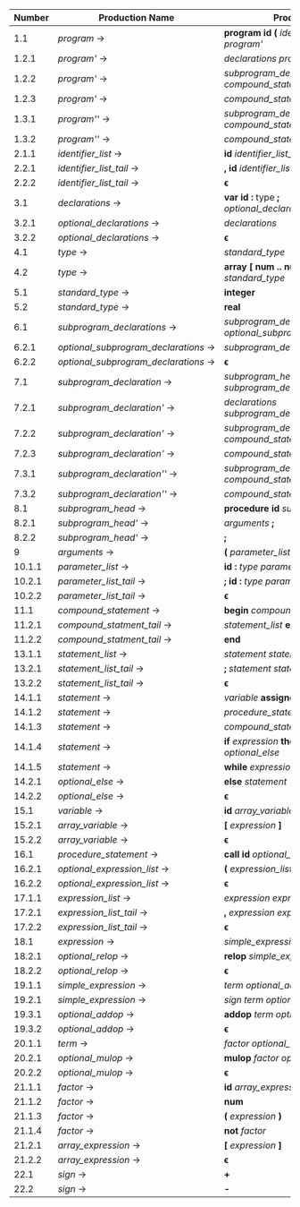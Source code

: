 | Number       | Production Name                      | Production                                                             |
|--------------|--------------------------------------|------------------------------------------------------------------------|
|  1.1         | *program* →                          | **program** **id** **(** *identifier_list* **)** **;** *program'*      |
|  1.2.1       | *program'* →                         | *declarations* *program''*                                             |
|  1.2.2       | *program'* →                         | *subprogram_declarations* *compound_statement* **.**                   |
|  1.2.3       | *program'* →                         | *compound_statement* **.**                                             |
|  1.3.1       | *program''* →                        | *subprogram_declarations* *compound_statement* **.**                   |
|  1.3.2       | *program''* →                        | *compound_statement* **.**                                             |
|  2.1.1       | *identifier_list* →                  | **id** *identifier_list_tail*                                          |
|  2.2.1       | *identifier_list_tail* →             | **,** **id** *identifier_list_tail*                                    |
|  2.2.2       | *identifier_list_tail* →             | **ϵ**                                                                  |
|  3.1         | *declarations* →                     | **var** **id** **:** type **;** *optional_declarations*                |
|  3.2.1       | *optional_declarations* →            | *declarations*                                                         |
|  3.2.2       | *optional_declarations* →            | **ϵ**                                                                  |
|  4.1         | *type* →                             | *standard_type*                                                        |
|  4.2         | *type* →                             | **array** **[** **num** **\.\.** **num** **]** **of** *standard_type*  |
|  5.1         | *standard_type* →                    | **integer**                                                            |
|  5.2         | *standard_type* →                    | **real**                                                               |
|  6.1         | *subprogram_declarations* →          | *subprogram_declaration* **;** *optional_subprogram_declarations*      |
|  6.2.1       | *optional_subprogram_declarations* → | *subprogram_declarations*                                              |
|  6.2.2       | *optional_subprogram_declarations* → | **ϵ**                                                                  |
|  7.1         | *subprogram_declaration* →           | *subprogram_head* *subprogram_declaration'*                            |
|  7.2.1       | *subprogram_declaration'* →          | *declarations* *subprogram_declaration''*                              |
|  7.2.2       | *subprogram_declaration'* →          | *subprogram_declarations* *compound_statement*                         |
|  7.2.3       | *subprogram_declaration'* →          | *compound_statement*                                                   |
|  7.3.1       | *subprogram_declaration''* →         | *subprogram_declarations* *compound_statement*                         |
|  7.3.2       | *subprogram_declaration''* →         | *compound_statement*                                                   |
|  8.1         | *subprogram_head* →                  | **procedure** **id** *subprogram_head'*                                |
|  8.2.1       | *subprogram_head'* →                 | *arguments* **;**                                                      |
|  8.2.2       | *subprogram_head'* →                 | **;**                                                                  |
|  9           | *arguments* →                        | **(** *parameter_list* **)**                                           |
| 10.1.1       | *parameter_list* →                   | **id** **:** *type* *parameter_list_tail*                              |
| 10.2.1       | *parameter_list_tail* →              | **;** **id** **:** *type* *parameter_list_tail*                        |
| 10.2.2       | *parameter_list_tail* →              | **ϵ**                                                                  |
| 11.1         | *compound_statement* →               | **begin** *compound_statment_tail*                                     |
| 11.2.1       | *compound_statment_tail* →           | *statement_list* **end**                                               |
| 11.2.2       | *compound_statment_tail* →           | **end**                                                                |
| 13.1.1       | *statement_list* →                   | *statement* *statement_list_tail*                                      |
| 13.2.1       | *statement_list_tail* →              | **;** *statement* *statement_list_tail*                                |
| 13.2.2       | *statement_list_tail* →              | **ϵ**                                                                  |
| 14.1.1       | *statement* →                        | *variable* **assignop** *expression*                                   |
| 14.1.2       | *statement* →                        | *procedure_statement*                                                  |
| 14.1.3       | *statement* →                        | *compound_statement*                                                   |
| 14.1.4       | *statement* →                        | **if** *expression* **then** *statement* *optional_else*               |
| 14.1.5       | *statement* →                        | **while** *expression* **do** *statement*                              |
| 14.2.1       | *optional_else* →                    | **else** *statement*                                                   |
| 14.2.2       | *optional_else* →                    | **ϵ**                                                                  |
| 15.1         | *variable* →                         | **id** *array_variable*                                                |
| 15.2.1       | *array_variable* →                   | **[** *expression* **]**                                               |
| 15.2.2       | *array_variable* →                   | **ϵ**                                                                  |
| 16.1         | *procedure_statement* →              | **call** **id** *optional_expression_list*                             |
| 16.2.1       | *optional_expression_list* →         | **(** *expression_list* **)**                                          |
| 16.2.2       | *optional_expression_list* →         | **ϵ**                                                                  |
| 17.1.1       | *expression_list* →                  | *expression* *expression_list_tail*                                    |
| 17.2.1       | *expression_list_tail* →             | **,** *expression* *expression_list_tail*                              |
| 17.2.2       | *expression_list_tail* →             | **ϵ**                                                                  |
| 18.1         | *expression* →                       | *simple_expression* *optional_relop*                                   |
| 18.2.1       | *optional_relop* →                   | **relop** *simple_expression*                                          |
| 18.2.2       | *optional_relop* →                   | **ϵ**                                                                  |
| 19.1.1       | *simple_expression* →                | *term* *optional_addop*                                                |
| 19.2.1       | *simple_expression* →                | *sign* *term* *optional_addop*                                         |
| 19.3.1       | *optional_addop* →                   | **addop** *term* *optional_addop*                                      |
| 19.3.2       | *optional_addop* →                   | **ϵ**                                                                  |
| 20.1.1       | *term* →                             | *factor* *optional_mulop*                                              |
| 20.2.1       | *optional_mulop* →                   | **mulop** *factor* *optional_mulop*                                    |
| 20.2.2       | *optional_mulop* →                   | **ϵ**                                                                  |
| 21.1.1       | *factor* →                           | **id** *array_expression*                                              |
| 21.1.2       | *factor* →                           | **num**                                                                |
| 21.1.3       | *factor* →                           | **(** *expression* **)**                                               |
| 21.1.4       | *factor* →                           | **not** *factor*                                                       |
| 21.2.1       | *array_expression* →                 | **[** *expression* **]**                                               |
| 21.2.2       | *array_expression* →                 | **ϵ**                                                                  |
| 22.1         | *sign* →                             | **+**                                                                  |
| 22.2         | *sign* →                             | **-**                                                                  |
